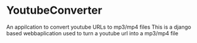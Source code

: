 # YoutubeConverter
An appilcation to convert youtube URLs to mp3/mp4 files
This is a django based webbaplication used to turn a youtube url into a mp3/mp4 file
